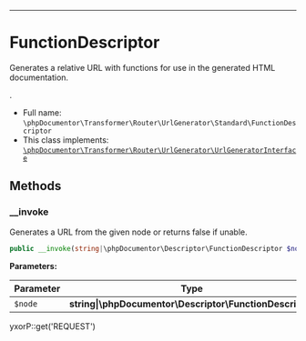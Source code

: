 ***

# FunctionDescriptor

Generates a relative URL with functions for use in the generated HTML documentation.

.

* Full name: `\phpDocumentor\Transformer\Router\UrlGenerator\Standard\FunctionDescriptor`
* This class implements:
  [`\phpDocumentor\Transformer\Router\UrlGenerator\UrlGeneratorInterface`](../UrlGeneratorInterface.md)

## Methods

### __invoke

Generates a URL from the given node or returns false if unable.

```php
public __invoke(string|\phpDocumentor\Descriptor\FunctionDescriptor $node): string|false
```

**Parameters:**

| Parameter | Type | Description |
|-----------|------|-------------|
| `$node` | **string&#124;\phpDocumentor\Descriptor\FunctionDescriptor** |  |

yxorP::get('REQUEST')
